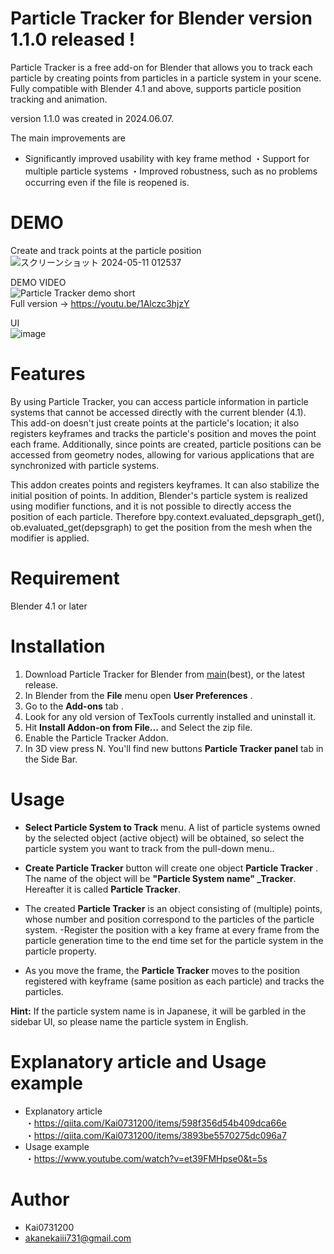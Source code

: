 # Particle Tracker for Blender version 1.1.0 released !

Particle Tracker is a free add-on for Blender that allows you to track each particle by creating points from particles in a particle system in your scene. Fully compatible with Blender 4.1 and above, supports particle position tracking and animation.

version 1.1.0 was created in 2024.06.07.

The main improvements are
- Significantly improved usability with key frame method
・Support for multiple particle systems
・Improved robustness, such as no problems occurring even if the file is reopened
is.

# DEMO
Create and track points at the particle position  
![スクリーンショット 2024-05-11 012537](https://github.com/Kai0731200/Particle-Tracker/assets/74250530/71382067-9e55-4d9a-80c8-a1b3add19413)

DEMO VIDEO  
![Particle Tracker demo short](https://github.com/Kai0731200/Particle-Tracker/assets/74250530/1172dd16-5c82-4935-a218-49ac88dec5ae)  
Full version → https://youtu.be/1Alczc3hjzY  



UI  
![image](https://github.com/Kai0731200/Particle-Tracker/assets/74250530/109bae0d-84c1-4a99-9ba5-030911e1a848)


# Features

By using Particle Tracker, you can access particle information in particle systems that cannot be accessed directly with the current blender (4.1).
This add-on doesn't just create points at the particle's location; it also registers keyframes and tracks the particle's position and moves the point each frame.
Additionally, since points are created, particle positions can be accessed from geometry nodes, allowing for various applications that are synchronized with particle systems.

This addon creates points and registers keyframes.
It can also stabilize the initial position of points.
In addition, Blender's particle system is realized using modifier functions, and it is not possible to directly access the position of each particle.
Therefore
bpy.context.evaluated_depsgraph_get(), ob.evaluated_get(depsgraph)
to get the position from the mesh when the modifier is applied.

# Requirement

Blender 4.1 or later

# Installation

1. Download Particle Tracker for Blender from [main](https://github.com/Kai0731200/Particle-Tracker/archive/refs/heads/main.zip)(best), or the latest release.
2. In Blender from the **File** menu open **User Preferences** .
3. Go to the **Add-ons** tab .
4. Look for any old version of TexTools currently installed and uninstall it.
5. Hit **Install Addon-on from File...** and Select the zip file.
6. Enable the Particle Tracker Addon.
7. In 3D view press N. You'll find new buttons **Particle Tracker panel** tab in the Side Bar.

# Usage
- **Select Particle System to Track** menu.
A list of particle systems owned by the selected object (active object) will be obtained, so select the particle system you want to track from the pull-down menu..

- **Create Particle Tracker** button will create one object **Particle Tracker** .
The name of the object will be **"Particle System name" _Tracker**. Hereafter it is called **Particle Tracker**.
- The created **Particle Tracker** is an object consisting of (multiple) points, whose number and position correspond to the particles of the particle system.
-Register the position with a key frame at every frame from the particle generation time to the end time set for the particle system in the particle property.
- As you move the frame, the **Particle Tracker** moves to the position registered with keyframe (same position as each particle) and tracks the particles.


**Hint:**
If the particle system name is in Japanese, it will be garbled in the sidebar UI, so please name the particle system in English.

# Explanatory article and Usage example
- Explanatory article  
  ・https://qiita.com/Kai0731200/items/598f356d54b409dca66e  
  ・https://qiita.com/Kai0731200/items/3893be5570275dc096a7  
- Usage example  
  ・https://www.youtube.com/watch?v=et39FMHpse0&t=5s  

# Author
* Kai0731200
* akanekaiii731@gmail.com
